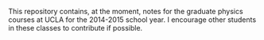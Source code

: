 This repository contains, at the moment, notes for the graduate physics courses at UCLA for the 2014-2015 school year. I encourage other students in these classes to contribute if possible. 
